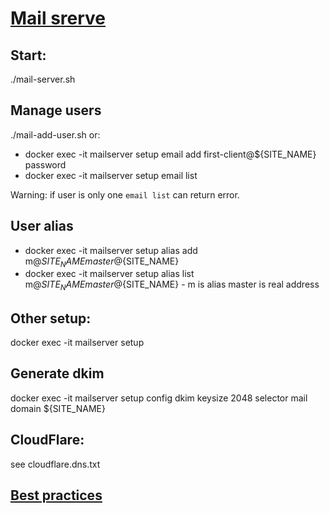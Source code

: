 # [Mail srerve](https://hub.docker.com/r/mailserver/docker-mailserver)
## Start:
./mail-server.sh
## Manage users
./mail-add-user.sh or:

* docker exec -it mailserver setup email add first-client@${SITE_NAME} password
* docker exec -it mailserver setup email list

Warning: if user is only one `email list` can return error.
## User alias
* docker exec -it mailserver setup alias add m@${SITE_NAME} master@${SITE_NAME}
* docker exec -it mailserver setup alias list
 m@${SITE_NAME} master@${SITE_NAME} - m is alias master is real address

## Other setup:
docker exec -it mailserver setup

## Generate dkim
docker exec -it mailserver setup config dkim keysize 2048 selector mail  domain ${SITE_NAME}

## CloudFlare:
see cloudflare.dns.txt

## [Best practices](https://github.com/docker-mailserver/docker-mailserver/tree/master/docs/content/config/best-practices)


